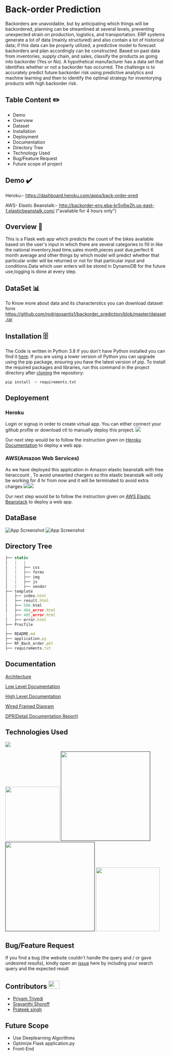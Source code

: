# Back-order Prediction

Backorders are unavoidable, but by anticipating which things will be backordered,
planning can be streamlined at several levels, preventing unexpected strain on production, 
logistics, and transportation. ERP systems generate a lot of data (mainly structured) 
and also contain a lot of historical data; if this data can be properly utilized,
a predictive model to forecast backorders and plan accordingly can be constructed. 
Based on past data from inventories, supply chain, and sales, classify the products 
as going into backorder (Yes or No). A hypothetical manufacturer has a data set that
identifies whether or not a backorder has occurred. The challenge is to accurately
predict future backorder risk using predictive analytics and machine learning and 
then to identify the optimal strategy for inventorying products with high backorder risk.

## Table Content ✏️

 - Demo
 - Overview
 - Dataset
 - Installation
 - Deployment
 - Documentation
 - Directory Tree
 - Technology Used
 - Bug/Feature Request
 - Future scope of project
 
  





## Demo ✔️
Heroku:- https://dashboard.heroku.com/apps/back-order-pred


AWS- Elastic Beanstalk:- http://backorder-env.eba-kr5v6w2h.us-east-1.elasticbeanstalk.com/ ("available for 4 hours only")

  
## Overview 📜

This is a Flask web app which predicts the count of the bikes available based on the user's input in which there are several 
categories to fill in like the national inventory,lead time,sales month,pieces past due,perfect 6 month average and other things by which
model will predict whether that particular order will be returned or not for that particular input and conditions.Data which user enters will 
be stored in DynamoDB for the future use,logging is done at every step.


## DataSet 📊

To Know more about data and its characterstics you can download dataset form https://github.com/rodrigosantis1/backorder_prediction/blob/master/dataset.rar

  
## Installation 🗄️

The Code is written in Python 3.8 If you don't have Python installed you can find it [here](https://www.python.org/downloads/). 
If you are using a lower version of Python you can upgrade using the pip package, ensuring you have the latest version of pip. 
To install the required packages and libraries, run this command in the project directory after 
[cloning](https://github.com/) the repository:
```bash
pip install -r requirements.txt
```

## Deployement
### Heroku
Login or signup in order to create virtual app. You can either connect your github profile or download ctl to manually deploy this project.
[![](https://i.imgur.com/dKmlpqX.png)](https://heroku.com)

Our next step would be to follow the instruction given on 
[Heroku Documentation](https://devcenter.heroku.com/articles/getting-started-with-python) to deploy a web app.

### AWS(Amazon Web Services)
As we have deployed this application in Amazon elastic beanstalk with free tieraccount , To avoid unwanted chargers so this elastic beanstalk will only be working for 4 hr from now and it will be terminated to avoid extra charges
![](https://i.imgur.com/XMFtzYH.png)[![](https://i.imgur.com/cGvkZxw.png)](https://heroku.com)

Our next step would be to follow the instruction given on 
[AWS Elastic Beanstack](https://docs.aws.amazon.com/elasticbeanstalk/latest/dg/create-deploy-python-flask.html) to deploy a web app.


## DataBase

![App Screenshot](https://i.imgur.com/zYihnRR.jpg)
![App Screenshot](https://i.imgur.com/yWwLAWp.png)

## Directory Tree

```javascript
├── static 
│   |   |
│   |   ├── css
│   |   ├── forms
│   |   ├── img
│   |   ├── js
│   |   ├── vendor
├── template
│   ├── index.html
│   ├── result.html
│   ├── 500.html
│   ├── 404_error.html
|   ├── 405_error.html
│   ├── error.html
├── Procfile
|
├── README.md
├── application.py
├── RF_Back_order.pkl
├── requirements.txt


```



  
## Documentation

[Architecture](https://drive.google.com/file/d/1sp_UYlxHm4Y7CjXxX3dMEm6_S1iZLqOU/view)

[Low Level Documentation](https://drive.google.com/file/d/1U3bhMU0iuImoyYHYrDKhZgDD-jZjIDPe/view)

[High Level Documentation](https://drive.google.com/file/d/1toWy7ZtylAZRn3oogrnbs-5XjZ0faNoS/view)

[Wired Framed Diagram](https://drive.google.com/file/d/1yeH9xKe_6FZkwrdGG0fdJqesWSNoyrD4/view)

[DPR(Detail Documentation Report)](https://drive.google.com/file/d/174CdKcn_BNPgRClGy2V5FjrvcKF0hIAS/view)


## Technologies Used

![](https://forthebadge.com/images/badges/made-with-python.svg)

[<img target="_blank" src="https://flask.palletsprojects.com/en/1.1.x/_images/flask-logo.png" width=170>](https://flask.palletsprojects.com/en/1.1.x/) 
[<img target="_blank" src="https://blog.vizuri.com/hs-fs/hub/342946/file-2231290146-png/Images/Logos/Partners/Amazon_Web_Services/aws_s3_logo.png" width=280>]()
[<img target="_blank" src="https://i.imgur.com/3mZlVf8.jpg" width=280>]()
[<img target="_blank" src="https://seeklogo.com/images/B/bootstrap-logo-69A1CCC10B-seeklogo.com.png" width=200>](https://getbootstrap.com/) 



## Bug/Feature Request
If you find a bug (the website couldn't handle the query and / or gave undesired results), 
kindly open an [issue](https://github.com/) here by including your search query and the expected result


## Contributors <img src="https://raw.githubusercontent.com/TheDudeThatCode/TheDudeThatCode/master/Assets/Developer.gif" width=35 height=25>


- [Priyam Trivedi](https://github.com/Priyam-Trivedi)
- [Sravanthi Shoroff](https://github.com/sravanthishoroff)
- [Prateek singh](https://github.com/Prat1997)

## Future Scope

* Use Deeplearning Algorithms
* Optimize Flask application.py
* Front-End 




